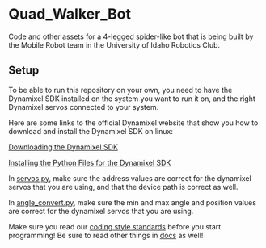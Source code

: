 # Quad_Walker_Bot
Code and other assets for a 4-legged spider-like bot that is being built by the Mobile Robot team in the University of Idaho Robotics Club.

## Setup
To be able to run this repository on your own, you need to have the Dynamixel SDK installed on the system you want to run it on, and the right Dynamixel servos connected to your system.

Here are some links to the official Dynamixel website that show you how to download and install the Dynamixel SDK on linux:

[Downloading the Dynamixel SDK](https://emanual.robotis.com/docs/en/software/dynamixel/dynamixel_sdk/download/)

[Installing the Python Files for the Dynamixel SDK](https://emanual.robotis.com/docs/en/software/dynamixel/dynamixel_sdk/library_setup/python_linux/)

In [servos.py](/src/robot_parts/servos.py), make sure the address values are correct for the dynamixel servos that you are using, and that the device path is correct as well.

In [angle_convert.py](/src/robot_parts/utils/angle_convert.py), make sure the min and max angle and position values are correct for the dynamixel servos that you are using.

Make sure you read our [coding style standards](/docs/style_standards.md) before you start programming! Be sure to read other things in [docs](/docs) as well!